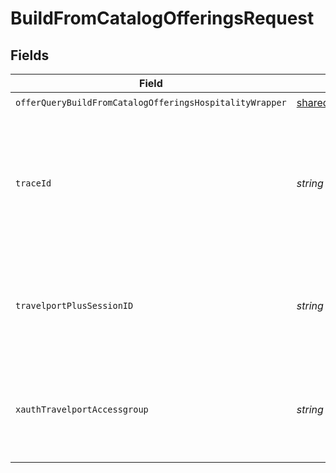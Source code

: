 # BuildFromCatalogOfferingsRequest


## Fields

| Field                                                                                                                                               | Type                                                                                                                                                | Required                                                                                                                                            | Description                                                                                                                                         |
| --------------------------------------------------------------------------------------------------------------------------------------------------- | --------------------------------------------------------------------------------------------------------------------------------------------------- | --------------------------------------------------------------------------------------------------------------------------------------------------- | --------------------------------------------------------------------------------------------------------------------------------------------------- |
| `offerQueryBuildFromCatalogOfferingsHospitalityWrapper`                                                                                             | [shared.OfferQueryBuildFromCatalogOfferingsHospitalityWrapper](../../../sdk/models/shared/offerquerybuildfromcatalogofferingshospitalitywrapper.md) | :heavy_check_mark:                                                                                                                                  | N/A                                                                                                                                                 |
| `traceId`                                                                                                                                           | *string*                                                                                                                                            | :heavy_minus_sign:                                                                                                                                  | Identifier used to correlate API invocations across long-running or multi-call business flows.                                                      |
| `travelportPlusSessionID`                                                                                                                           | *string*                                                                                                                                            | :heavy_minus_sign:                                                                                                                                  | Travelport Plus Session ID used to maintain an established agency session                                                                           |
| `xauthTravelportAccessgroup`                                                                                                                        | *string*                                                                                                                                            | :heavy_minus_sign:                                                                                                                                  | Identifies the Travelport access group with which the caller is associated                                                                          |
